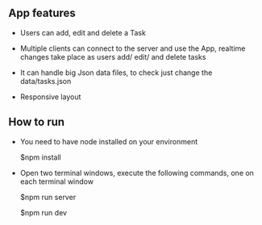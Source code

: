 ## App features

- Users can add, edit and delete a Task

- Multiple clients can connect to the server and use the App, realtime changes take place as users add/ edit/ and delete tasks

- It can handle big Json data files, to check just change the data/tasks.json

- Responsive layout

## How to run

- You need to have node installed on your environment

   $npm install

- Open two terminal windows, execute the following commands, one on each terminal window

   $npm run server


   $npm run dev


